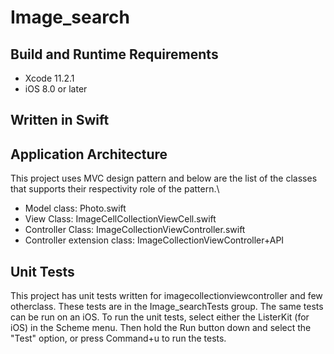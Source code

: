 # Image_search

## Build and Runtime Requirements
+ Xcode 11.2.1
+ iOS 8.0 or later

## Written in Swift

## Application Architecture

This project uses MVC design pattern and below are the list of the classes that supports their respectivity role of the pattern.\

+ Model class: Photo.swift
+ View Class: ImageCellCollectionViewCell.swift
+ Controller Class: ImageCollectionViewController.swift
+ Controller extension class: ImageCollectionViewController+API


## Unit Tests
This project has unit tests written for imagecollectionviewcontroller and few otherclass. These tests are in the Image_searchTests group. The same tests can be run on an iOS. To run the unit tests, select either the ListerKit (for iOS) in the Scheme menu. Then hold the Run button down and select the "Test" option, or press Command+u to run the tests.
